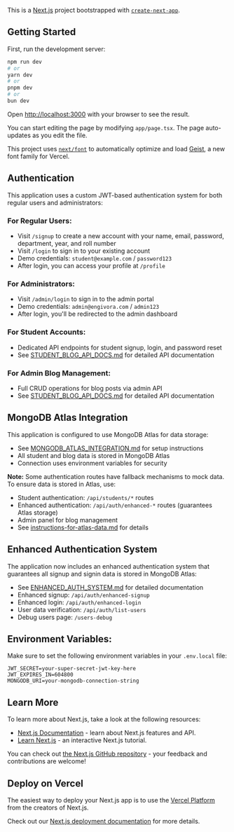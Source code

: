 This is a [Next.js](https://nextjs.org) project bootstrapped with [`create-next-app`](https://nextjs.org/docs/app/api-reference/cli/create-next-app).

<!-- Updated environment variables for Vercel deployment -->

## Getting Started

First, run the development server:

```bash
npm run dev
# or
yarn dev
# or
pnpm dev
# or
bun dev
```

Open [http://localhost:3000](http://localhost:3000) with your browser to see the result.

You can start editing the page by modifying `app/page.tsx`. The page auto-updates as you edit the file.

This project uses [`next/font`](https://nextjs.org/docs/app/building-your-application/optimizing/fonts) to automatically optimize and load [Geist](https://vercel.com/font), a new font family for Vercel.

## Authentication

This application uses a custom JWT-based authentication system for both regular users and administrators:

### For Regular Users:
- Visit `/signup` to create a new account with your name, email, password, department, year, and roll number
- Visit `/login` to sign in to your existing account
- Demo credentials: `student@example.com` / `password123`
- After login, you can access your profile at `/profile`

### For Administrators:
- Visit `/admin/login` to sign in to the admin portal
- Demo credentials: `admin@engivora.com` / `admin123`
- After login, you'll be redirected to the admin dashboard

### For Student Accounts:
- Dedicated API endpoints for student signup, login, and password reset
- See [STUDENT_BLOG_API_DOCS.md](STUDENT_BLOG_API_DOCS.md) for detailed API documentation

### For Admin Blog Management:
- Full CRUD operations for blog posts via admin API
- See [STUDENT_BLOG_API_DOCS.md](STUDENT_BLOG_API_DOCS.md) for detailed API documentation

## MongoDB Atlas Integration

This application is configured to use MongoDB Atlas for data storage:

- See [MONGODB_ATLAS_INTEGRATION.md](MONGODB_ATLAS_INTEGRATION.md) for setup instructions
- All student and blog data is stored in MongoDB Atlas
- Connection uses environment variables for security

**Note:** Some authentication routes have fallback mechanisms to mock data. 
To ensure data is stored in Atlas, use:
- Student authentication: `/api/students/*` routes
- Enhanced authentication: `/api/auth/enhanced-*` routes (guarantees Atlas storage)
- Admin panel for blog management
- See [instructions-for-atlas-data.md](instructions-for-atlas-data.md) for details

## Enhanced Authentication System

The application now includes an enhanced authentication system that guarantees all signup and signin data is stored in MongoDB Atlas:

- See [ENHANCED_AUTH_SYSTEM.md](ENHANCED_AUTH_SYSTEM.md) for detailed documentation
- Enhanced signup: `/api/auth/enhanced-signup`
- Enhanced login: `/api/auth/enhanced-login`
- User data verification: `/api/auth/list-users`
- Debug users page: `/users-debug`

## Environment Variables:
Make sure to set the following environment variables in your `.env.local` file:
```env
JWT_SECRET=your-super-secret-jwt-key-here
JWT_EXPIRES_IN=604800
MONGODB_URI=your-mongodb-connection-string
```

## Learn More

To learn more about Next.js, take a look at the following resources:

- [Next.js Documentation](https://nextjs.org/docs) - learn about Next.js features and API.
- [Learn Next.js](https://nextjs.org/learn) - an interactive Next.js tutorial.

You can check out [the Next.js GitHub repository](https://github.com/vercel/next.js) - your feedback and contributions are welcome!

## Deploy on Vercel

The easiest way to deploy your Next.js app is to use the [Vercel Platform](https://vercel.com/new?utm_medium=default-template&filter=next.js&utm_source=create-next-app&utm_campaign=create-next-app-readme) from the creators of Next.js.

Check out our [Next.js deployment documentation](https://nextjs.org/docs/app/building-your-application/deploying) for more details.